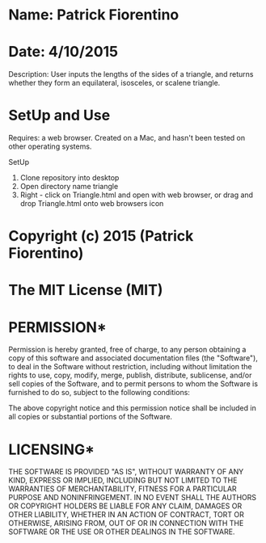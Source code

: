 # Name: Patrick Fiorentino
# Date: 4/10/2015

Description:
User inputs the lengths of the sides of a triangle, and returns whether they form an equilateral, isosceles, or scalene triangle.

# SetUp and Use
Requires: a web browser.
Created on a Mac, and hasn't been tested on other operating systems.

SetUp
1. Clone repository into desktop
2. Open directory name triangle
3. Right - click on Triangle.html and open with web browser, or drag and drop Triangle.html onto web browsers icon

# Copyright (c) 2015 (Patrick Fiorentino)

# The MIT License (MIT)

# PERMISSION*
Permission is hereby granted, free of charge, to any person obtaining a copy of
this software and associated documentation files (the "Software"), to deal in
the Software without restriction, including without limitation the rights to
use, copy, modify, merge, publish, distribute, sublicense, and/or sell copies
of the Software, and to permit persons to whom the Software is furnished to
do so, subject to the following conditions:

The above copyright notice and this permission notice shall be included in all
 copies or substantial portions of the Software.

# LICENSING*
THE SOFTWARE IS PROVIDED "AS IS", WITHOUT WARRANTY OF ANY KIND, EXPRESS OR
 IMPLIED, INCLUDING BUT NOT LIMITED TO THE WARRANTIES OF MERCHANTABILITY,
FITNESS FOR A PARTICULAR PURPOSE AND NONINFRINGEMENT. IN NO EVENT SHALL THE
AUTHORS OR COPYRIGHT HOLDERS BE LIABLE FOR ANY CLAIM, DAMAGES OR OTHER
LIABILITY, WHETHER IN AN ACTION OF CONTRACT, TORT OR OTHERWISE, ARISING
FROM, OUT OF OR IN CONNECTION WITH THE SOFTWARE OR THE USE OR OTHER
DEALINGS IN THE SOFTWARE.
